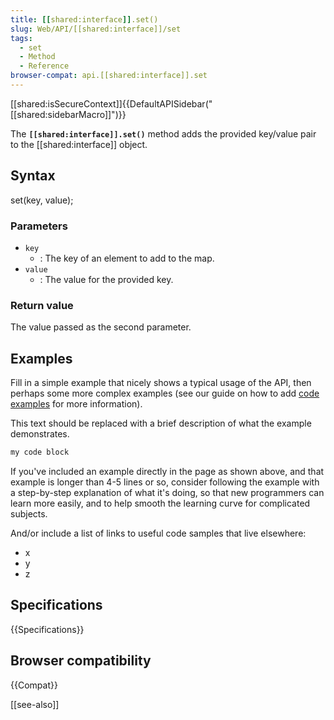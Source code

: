 ```yaml
---
title: [[shared:interface]].set()
slug: Web/API/[[shared:interface]]/set
tags:
  - set
  - Method
  - Reference
browser-compat: api.[[shared:interface]].set
---
```

[[shared:isSecureContext]]{{DefaultAPISidebar("[[shared:sidebarMacro]]")}}

The **`[[shared:interface]].set()`** method adds the provided key/value pair to the [[shared:interface]] object.

## Syntax

set(key, value);

### Parameters

- `key`
  - : The key of an element to add to the map.
- `value`
  - : The value for the provided key.

### Return value

The value passed as the second parameter.

## Examples

Fill in a simple example that nicely shows a typical usage of the API, then perhaps some more complex examples (see our guide on how to add [code examples](/en-US/docs/MDN/Contribute/Structures/Code_examples) for more information).

This text should be replaced with a brief description of what the example demonstrates.

```js
my code block
```

If you've included an example directly in the page as shown above, and that example is longer than 4-5 lines or so, consider following the example with a step-by-step explanation of what it's doing, so that new programmers can learn more easily, and to help smooth the learning curve for complicated subjects.

And/or include a list of links to useful code samples that live elsewhere:

*   x
*   y
*   z

## Specifications

{{Specifications}}

## Browser compatibility

{{Compat}}

[[see-also]]